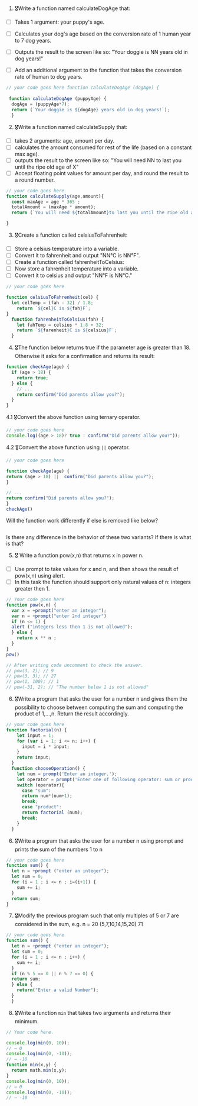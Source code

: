 1. 🎖Write a function named calculateDogAge that:
  * [ ] Takes 1 argument: your puppy's age.
  * [ ] Calculates your dog's age based on the conversion rate of 1 human year to 7 dog years.
  * [ ] Outputs the result to the screen like so: "Your doggie is NN years old in dog years!"
  * [ ] Add an additional argument to the function that takes the conversion rate of human to dog years.
  
 
```js
// your code goes here function calculateDogAge (dogAge) {
  
 function calculateDogAge (puppyAge) {
  dogAge = (puppyAge*7);
  return (`Your doggie is ${dogAge} years old in dog years!`);
  }
```
2. 🎖Write a function named calculateSupply that:
  * [ ] takes 2 arguments: age, amount per day.
  * [ ] calculates the amount consumed for rest of the life (based on a constant max age).
  * [ ] outputs the result to the screen like so: "You will need NN to last you until the ripe old age of X"
  * [ ] Accept floating point values for amount per day, and round the result to a round number.

```js
// your code goes here
function calculateSupply(age,amount){
  const maxAge = age * 365 ;
  totalAmount = (maxAge * amount);
  return (`You will need ${totalAmount}to last you until the ripe old age of ${age}`);

}
```
3. 🎖Create a function called celsiusToFahrenheit:
  * [ ] Store a celsius temperature into a variable.
  * [ ] Convert it to fahrenheit and output "NN°C is NN°F".
  * [ ] Create a function called fahrenheitToCelsius:
  * [ ] Now store a fahrenheit temperature into a variable.
  * [ ] Convert it to celsius and output "NN°F is NN°C."

```js
// your code goes here

function celsiusToFahrenheit(cel) {
  let celTemp = (fah - 32) / 1.8;
    return `${cel}C is ${fah}F`;
}
  function fahrenheitToCelsius(fah) {
    let fahTemp = celsius * 1.8 + 32;
    return `${farenheit}C is ${celsius}F`;
  }
```
4. 🎖The function below returns true if the parameter age is greater than 18. Otherwise it asks for a confirmation and returns its result:

```js
function checkAge(age) {
  if (age > 18) {
    return true;
  } else {
    // ...
    return confirm("Did parents allow you?");
  }
}
```
  4.1 🎖Convert the above function using ternary operator.
  ```js
  // your code goes here
  console.log((age > 18)? true : confirm("Did parents allow you?"));

  ```

  4.2 🎖Convert the above function using `||` operator.
  ```js
  // your code goes here

function checkAge(age) {
  return (age > 18) ||  confirm("Did parents allow you?");
}

  // ...
  return confirm("Did parents allow you?");
}
checkAge()
  ```
Will the function work differently if else is removed like below?

```js

```
Is there any difference in the behavior of these two variants? If there is what is that?


5. 🎖 Write a function pow(x,n) that returns x in power n.

  * [ ] Use prompt to take values for x and n, and then shows the result of pow(x,n) using alert.
  * [ ] In this task the function should support only natural values of n: integers greater then 1.

```js
// Your code goes here
function pow(x,n) {
  var x = +prompt("enter an integer");
  var n = +prompt("enter 2nd integer")
  if (n <= 1) {
  alert ("integers less then 1 is not allowed");
  } else {
    return x ** n ;
  }
}
pow()

// After writing code uncomment to check the answer.
// pow(3, 2); // 9
// pow(3, 3); // 27
// pow(1, 100); // 1
// pow(-31, 2); // "The number below 1 is not allowed"
````

6. 🎖Write a program that asks the user for a number n and gives them the possibility to choose between computing the sum and computing the product of 1,…,n. Return the result accordingly.

```js
// your code goes here
function factorial(n) {
    let input = 1;
    for (var i = 1; i <= n; i++) {
      input = i * input;
    }
    return input;
  }
  function chooseOperation() {
    let num = prompt('Enter an integer.');
    let operator = prompt('Enter one of following operator: sum or product');
    switch (operator){
      case "sum": 
      return num*(num+1);
      break;
      case "product": 
      return factorial (num);
      break;
    }
  }
```
6. 🎖Write a program that asks the user for a number n using prompt and prints the sum of the numbers 1 to n

```js
// your code goes here
function sum() {
  let n = +prompt ("enter an integer");
  let sum = 0;
  for (i = 1 ; i <= n ; i=(i+1)) {
    sum += i;
  }
  return sum;
}
```
7. 🎖Modify the previous program such that only multiples of 5 or 7 are considered in the sum, e.g. n = 20 (5,7,10,14,15,20) 71

```js
// your code goes here
function sum() {
  let n = +prompt ("enter an integer");
  let sum = 0;
  for (i = 1 ; i <= n ; i++) {
    sum += i;
  }
  if (n % 5 == 0 || n % 7 == 0) {
  return sum;
  } else {
    return("Enter a valid Number");
  }
  }
```

8. 🎖Write a function `min` that takes two arguments and returns their minimum.

```js
// Your code here.

console.log(min(0, 10));
// → 0
console.log(min(0, -10));
// → -10
function min(x,y) {
  return math.min(x,y);
}
console.log(min(0, 10));
// → 0
console.log(min(0, -10));
// → -10
```